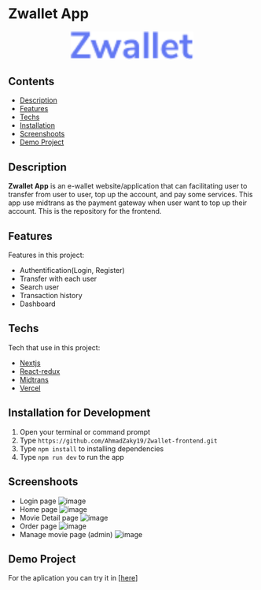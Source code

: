 # Zwallet App

<div align="center">
    <img width="250" src="./assets/img/zwalletPurple.png">
</div>

## Contents

- [Description](#description)
- [Features](#features)
- [Techs](#techs)
- [Installation](#installation-for-development)
- [Screenshoots](#screenshoots)
- [Demo Project](#demo-project)

## Description

**Zwallet App** is an e-wallet website/application that can facilitating user to transfer from user to user, top up the account, and pay some services. This app use midtrans as the payment gateway when user want to top up their account. This is the repository for the frontend.

## Features

Features in this project:

- Authentification(Login, Register)
- Transfer with each user
- Search user
- Transaction history
- Dashboard

## Techs

Tech that use in this project:

- [Nextjs](https://nextjs.org/docs/getting-started)
- [React-redux](https://react-redux.js.org/)
- [Midtrans](https://docs.midtrans.com/)
- [Vercel](https://vercel.com/)

## Installation for Development

1. Open your terminal or command prompt
2. Type `https://github.com/AhmadZaky19/Zwallet-frontend.git`
3. Type `npm install` to installing dependencies
4. Type `npm run dev` to run the app

## Screenshoots

- Login page
  ![image](https://user-images.githubusercontent.com/64245462/148922166-e74e100f-c915-49f3-8b31-05d2476e9251.png)
- Home page
  ![image](https://user-images.githubusercontent.com/64245462/148930525-2ac6ab24-a7c7-4529-b772-14a4d7a18854.png)
- Movie Detail page
  ![image](https://user-images.githubusercontent.com/64245462/148930743-104855b6-d0a2-4704-8c8f-8aa49ae479b9.png)
- Order page
  ![image](https://user-images.githubusercontent.com/64245462/148930886-65957dcc-604b-4534-930a-69501db6360a.png)
- Manage movie page (admin)
  ![image](https://user-images.githubusercontent.com/64245462/148931077-8f5002c7-cc44-49df-a7cb-f995885b5567.png)

## Demo Project

For the aplication you can try it in [[here](https://zwallet-frontend-khaki.vercel.app/login)]
